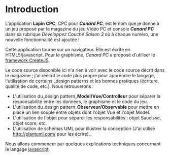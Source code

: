 # Introduction #

L'application **Lapin CPC**, CPC pour _**Canard PC**_, est le nom que je donne à un jeu proposé par le magazine du jeu Vidéo PC et console _**Canard PC**_ dans sa rubrique _Développez Couché Saison 3_ où à chaque numéro, une nouvelle fonctionnalité est ajoutée !

Cette application tourne sur un navigateur. Elle est écrite en HTML5/javascript. Pour le graphisme, _Canard PC_ a proposé d'utiliser le [framework CreateJS](http://www.createjs.com).

Le code source disponible ici n'a rien à voir avec le code source décrit dans le magazine ; j'ai réécrit le code plus propre pour apprendre le langage, l'utilisation de certains _design patterns et les bonnes pratiques (écriture, qualité de code, etc.). Nous retrouverons :
  * L'utilisation du_design pattern_**Model/Vue/Controlleur** pour séparer la responsabilité entre les données, le graphisme et le code du jeu.
  * L'utilisation du_design pattern_**Observeur/Observable** pour mettre en place un lien souple entre objets dont l'objet Vue et l'objet Model.
  * L'utilisation de l'objet pour séparer les responsabilités : objet Saucisse, objet score, etc.
  * L'utilisation de schémas UML pour illustrer la conception (J'ai utilisé http://plantuml.com/ pour les écrire)._

Nous allons commencer par quelques explications techniques concernant le langage [javascript](javascript.md).